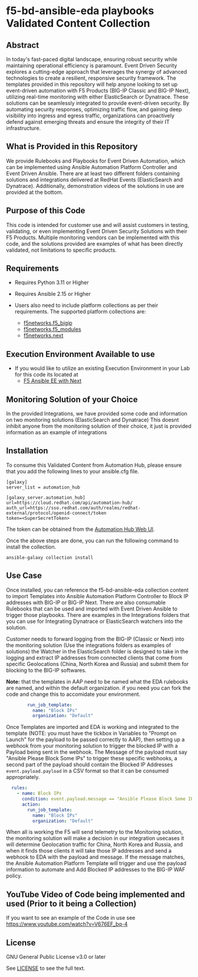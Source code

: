 # f5-bd-ansible-eda playbooks Validated Content Collection

## Abstract
In today's fast-paced digital landscape, ensuring robust security while maintaining operational efficiency is paramount. Event Driven Security explores a cutting-edge approach that leverages the synergy of advanced technologies to create a resilient, responsive security framework. The templates provided in this repository will help anyone looking to set up event-driven automation with F5 Products (BIG-IP Classic and BIG-IP Next), utilizing real-time monitoring with either ElasticSearch or Dynatrace. These solutions can be seamlessly integrated to provide event-driven security. By automating security responses, optimizing traffic flow, and gaining deep visibility into ingress and egress traffic, organizations can proactively defend against emerging threats and ensure the integrity of their IT infrastructure.

## What is Provided in this Repository
We provide Rulebooks and Playbooks for Event Driven Automation, which can be implemented using Ansible Automation Platform Controller and Event Driven Ansible. There are at least two different folders containing solutions and integrations delivered at RedHat Events (ElasticSearch and Dynatrace). Additionally, demonstration videos of the solutions in use are provided at the bottom.

## Purpose of this Code
This code is intended for customer use and will assist customers in testing, validating, or even implementing Event Driven Security Solutions with their F5 Products. Multiple monitoring vendors can be implemented with this code, and the solutions provided are examples of what has been directly validated, not limitations to specific products.

## Requirements
- Requires Python 3.11 or Higher

- Requires Ansible 2.15 or Higher

- Users also need to include platform collections as per their requirements. The supported platform collections are:
  - [f5networks.f5_bigip](https://github.com/F5Networks/f5-ansible-bigip)
  - [f5networks.f5_modules](https://github.com/F5Networks/f5-ansible)
  - [f5networks.next](https://github.com/F5Networks/f5-ansible-next)

## Execution Environment Available to use
- If you would like to utilize an existing Execution Environment in your Lab for this code its located at 
  - [F5 Ansible EE with Next](https://quay.io/repository/f5_business_development/f5_next_ee_test)

## Monitoring Solution of your Choice

In the provided Integrations, we have provided some code and information on two monitoring solutions (ElasticSearch and Dynatrace) This doesnt inhibit anyone from the monitoring solution of their choice, it just is provided information as an example of integrations

## Installation

To consume this Validated Content from Automation Hub, please ensure that you add the following lines to your ansible.cfg file.

```
[galaxy]
server_list = automation_hub

[galaxy_server.automation_hub]
url=https://cloud.redhat.com/api/automation-hub/
auth_url=https://sso.redhat.com/auth/realms/redhat-external/protocol/openid-connect/token
token=<SuperSecretToken>
```
The token can be obtained from the [Automation Hub Web UI](https://console.redhat.com/ansible/automation-hub/token).

Once the above steps are done, you can run the following command to install the collection.

```
ansible-galaxy collection install 
```

## Use Case

Once installed, you can reference the f5-bd-ansible-eda collection content to import Templates into Ansible Automation Platform Controller to Block IP addresses with BIG-IP or BIG-IP Next.   There are also consumable Rulebooks that can be used and imported with Event Driven Ansible to trigger those playbooks.  There are examples in the Integrations folders that you can use for Integrating Dynatrace or ElasticSearch watchers into the solution.  

Customer needs to forward logging from the BIG-IP (Classic or Next) into the monitoring solution (Use the integrations folders as examples of solutions) the Watcher in the ElasticSearch folder is designed to take in the logging and extract IP addresses from connected clients that come from specific Geolocations (China, North Korea and Russia) and submit them for blocking to the BIG-IP softwares. 

**Note:** that the templates in AAP need to be named what the EDA rulebooks are named, and within the default organization.  if you need you can fork the code and change this to accomidate your environment.  

```yaml
        run_job_template:
          name: "Block IPs"
          organization: "Default"
```

Once Templates are imported and EDA is working and integrated to the template (NOTE: you must have the tickbox in Variables to "Prompt on Launch" for the payload to be passed correctly to AAP), then setting up a webhook from your monitoring solution to trigger the blocked IP with a Payload being sent in the webhook. The Message of the payload must say "Ansible Please Block Some IPs" to trigger these specific webhooks, a second part of the payload should contain the Blocked IP Addresses `event.payload.payload` in a CSV format so that it can be consumed appropriately.

```yaml
  rules:
    - name: Block IPs
      condition: event.payload.message == "Ansible Please Block Some IPs"
      action:
        run_job_template:
          name: "Block IPs"
          organization: "Default"
```

When all is working the F5 will send telemetry to the Monitoring solution, the monitoring solution will make a decision in our integration usecases it will determine Geolocation traffic for China, North Korea and Russia, and when it finds those clients it will take those IP addresses and send a webhook to EDA with the payload and message.  If the message matches, the Ansible Automation Platform Template will trigger and use the payload information to automate and Add Blocked IP addresses to the BIG-IP WAF policy.

## YouTube Video of Code being implemented and used (Prior to it being a Collection)
If you want to see an example of the Code in use see https://www.youtube.com/watch?v=V676EF_bq-4

## License

GNU General Public License v3.0 or later

See [LICENSE](https://github.com/f5devcentral/f5-bd-ansible-eda/blob/main/LICENSE) to see the full text.
